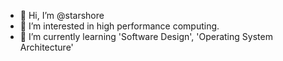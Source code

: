 - 👋 Hi, I’m @starshore
- 👀 I’m interested in high performance computing.
- 🌱 I’m currently learning 'Software Design', 'Operating System Architecture'

<!---
starshore/starshore is a ✨ special ✨ repository because its `README.md` (this file) appears on your GitHub profile.
You can click the Preview link to take a look at your changes.
--->
